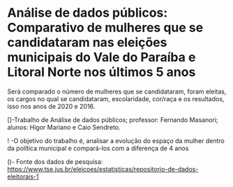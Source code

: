 # Análise de dados públicos: Comparativo de mulheres que se candidataram nas eleições municipais do Vale do Paraíba e Litoral Norte nos últimos 5 anos

Será comparado o número de mulheres que se candidataram, foram eleitas, os cargos no qual se candidataram, escolaridade, cor/raça e os resultados, isso nos anos de 2020 e 2016.

[]-Trabalho de Análise de dados públicos; professor: Fernando Masanori; alunos: Higor Mariano e Caio Sendreto.

! -O objetivo do trabalho é, analisar a evolução do espaço da mulher dentro da política municipal e compará-los com a diferença de 4 anos

()- Fonte dos dados de pesquisa: https://www.tse.jus.br/eleicoes/estatisticas/repositorio-de-dados-eleitorais-1
